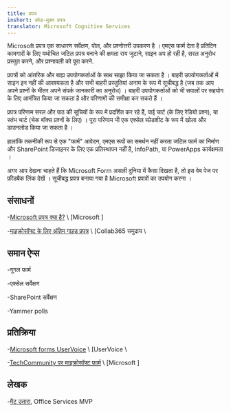 ```yaml
---
title: प्रपत्र
inshort: कोड-मुक्त प्रपत्र
translator: Microsoft Cognitive Services
---
```


Microsoft प्रपत्र एक साधारण सर्वेक्षण, पोल, और प्रश्नोत्तरी उपकरण है । एमएस फार्म देता है
प्रतिदिन कामगारों के लिए यथोचित जटिल प्रपत्र बनाने की क्षमता
राय जुटाने, साइन अप हो रही है, सरल अनुरोध प्रस्तुत करने, और
प्रश्नावली को पूरा करने.

प्रपत्रों को आंतरिक और बाह्य उपयोगकर्ताओं के साथ साझा किया जा सकता है । बाहरी उपयोगकर्ताओं
में साइन इन नहीं की आवश्यकता है और सभी बाहरी प्रस्तुतियां अनाम के रूप में सूचीबद्ध है
(जब तक आप अपने प्रश्नों के भीतर अपने संपर्क जानकारी का अनुरोध) ।
बाहरी उपयोगकर्ताओं को भी सवालों पर सहयोग के लिए आमंत्रित किया जा सकता है और
परिणामों की समीक्षा कर सकते हैं ।

प्रपत्र परिणाम सरल और पाठ की सूचियों के रूप में प्रदर्शित कर रहे हैं, पाई चार्ट (के लिए
रेडियो प्रश्न), या स्तंभ चार्ट (चेक बॉक्स प्रश्नों के लिए) । पूरा
परिणाम भी एक एक्सेल स्प्रेडशीट के रूप में खोला और डाउनलोड किया जा सकता है ।

हालांकि तकनीकी रूप से एक "फार्म" आवेदन, एमएस रूपों का समर्थन नहीं करता
जटिल फार्म का निर्माण और SharePoint डिजाइनर के लिए एक प्रतिस्थापन नहीं है,
InfoPath, या PowerApps कार्यक्षमता ।

अगर आप देखना चाहते हैं कि Microsoft Form असली दुनिया में कैसा दिखता है, तो
इस वेब पेज पर फ़ीडबैक लिंक देखें । सूचीबद्ध प्रपत्र बनाया गया है
Microsoft प्रपत्रों का उपयोग करना ।

संसाधनों
---------

-[Microsoft प्रपत्र क्या है?](https://support.office.com/en-us/forms)
    \ [Microsoft \]

-[माइक्रोसॉफ्ट के लिए अंतिम गाइड
    प्रपत्र](https://collab365.community/ultimate-guide-microsoft-forms/)
    \ [Collab365 समुदाय \

समान ऐप्स
------------

-गूगल फार्म

-एक्सेल सर्वेक्षण

-SharePoint सर्वेक्षण

-Yammer polls

प्रतिक्रिया
---------

-[Microsoft forms UserVoice](https://microsoftforms.uservoice.com/forums/386451-welcome-to-microsoft-forms-suggestion-box)
    \ [UserVoice \

-[TechCommunity पर माइक्रोसॉफ्ट फार्म](https://techcommunity.microsoft.com/t5/Microsoft-Forms/ct-p/MicrosoftForms)
    \ [Microsoft \]

लेखक
---------

-[मैट उतारा](https://www.linkedin.com/in/thatmattwade/), Office Services MVP


